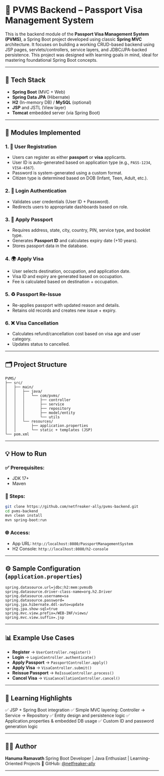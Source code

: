 # 🛂 PVMS Backend – Passport Visa Management System

This is the backend module of the **Passport Visa Management System (PVMS)**, a Spring Boot project developed using classic **Spring MVC** architecture. It focuses on building a working CRUD-based backend using JSP pages, servlets/controllers, service layers, and JDBC/JPA-backed persistence. This project was designed with learning goals in mind, ideal for mastering foundational Spring Boot concepts.

---

## 🔧 Tech Stack

* **Spring Boot** (MVC + Web)
* **Spring Data JPA** (Hibernate)
* **H2** (In-memory DB) / **MySQL** (optional)
* **JSP** and JSTL (View layer)
* **Tomcat** embedded server (via Spring Boot)

---

## 📁 Modules Implemented

### 1. 👥 User Registration

* Users can register as either **passport** or **visa** applicants.
* User ID is auto-generated based on application type (e.g., `PASS-1234`, `VISA-4567`).
* Password is system-generated using a custom format.
* Citizen type is determined based on DOB (Infant, Teen, Adult, etc.).

### 2. 🔐 Login Authentication

* Validates user credentials (User ID + Password).
* Redirects users to appropriate dashboards based on role.

### 3. 📄 Apply Passport

* Requires address, state, city, country, PIN, service type, and booklet type.
* Generates **Passport ID** and calculates expiry date (+10 years).
* Stores passport data in the database.

### 4. 🌍 Apply Visa

* User selects destination, occupation, and application date.
* Visa ID and expiry are generated based on occupation.
* Fee is calculated based on destination + occupation.

### 5. ♻️ Passport Re-Issue

* Re-applies passport with updated reason and details.
* Retains old records and creates new issue + expiry.

### 6. ❌ Visa Cancellation

* Calculates refund/cancellation cost based on visa age and user category.
* Updates status to cancelled.

---

## 🗂️ Project Structure

```
PVMS/
├── src/
│   ├── main/
│   │   ├── java/
│   │   │   └── com/pvms/
│   │   │       ├── controller
│   │   │       ├── service
│   │   │       ├── repository
│   │   │       ├── model/entity
│   │   │       └── utils
│   │   └── resources/
│   │       ├── application.properties
│   │       └── static + templates (JSP)
└── pom.xml
```

---

## 💡 How to Run

### ✅ Prerequisites:

* JDK 17+
* Maven

### 🔽 Steps:

```bash
git clone https://github.com/netfreaker-ally/pvms-backend.git
cd pvms-backend
mvn clean install
mvn spring-boot:run
```

### 🌐 Access:

* App URL: `http://localhost:8080/PassportManagementSystem`
* H2 Console: `http://localhost:8080/h2-console`

---

## ⚙️ Sample Configuration (`application.properties`)

```properties
spring.datasource.url=jdbc:h2:mem:pvmsdb
spring.datasource.driver-class-name=org.h2.Driver
spring.datasource.username=sa
spring.datasource.password=
spring.jpa.hibernate.ddl-auto=update
spring.jpa.show-sql=true
spring.mvc.view.prefix=/WEB-INF/views/
spring.mvc.view.suffix=.jsp
```

---

## 📊 Example Use Cases

* **Register** → `UserController.register()`
* **Login** → `LoginController.authenticate()`
* **Apply Passport** → `PassportController.apply()`
* **Apply Visa** → `VisaController.submit()`
* **Reissue Passport** → `ReIssueController.process()`
* **Cancel Visa** → `VisaCancellationController.cancel()`

---

## 📌 Learning Highlights

✅ JSP + Spring Boot integration
✅ Simple MVC layering: Controller → Service → Repository
✅ Entity design and persistence logic
✅ Application.properties & embedded DB usage
✅ Custom ID and password generation logic

---

## 👨‍💻 Author

**Hanuma Ramavath**
Spring Boot Developer | Java Enthusiast | Learning-Oriented Projects
🔗 GitHub: [@netfreaker-ally](https://github.com/netfreaker-ally)

---
